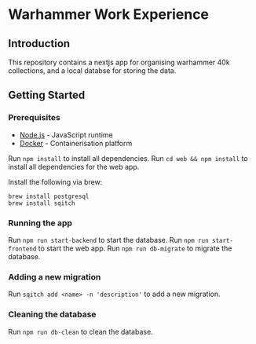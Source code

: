 # Warhammer Work Experience

## Introduction

This repository contains a nextjs app for organising warhammer 40k collections, and a local databse for storing the data.

## Getting Started

### Prerequisites

- [Node.js](https://nodejs.org/en/) - JavaScript runtime
- [Docker](https://www.docker.com/) - Containerisation platform

Run `npm install` to install all dependencies.
Run `cd web && npm install` to install all dependencies for the web app.

Install the following via brew:
```
brew install postgresql
brew install sqitch
```

### Running the app

Run `npm run start-backend` to start the database.
Run `npm run start-frontend` to start the web app.
Run `npm run db-migrate` to migrate the database.

### Adding a new migration

Run `sqitch add <name> -n 'description'` to add a new migration.

### Cleaning the database

Run `npm run db-clean` to clean the database.
